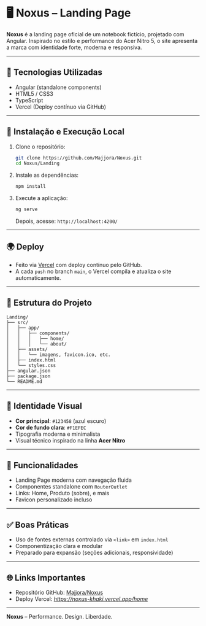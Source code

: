 # 🖥️ Noxus – Landing Page

**Noxus** é a landing page oficial de um notebook fictício, projetado com Angular. Inspirado no estilo e performance do Acer Nitro 5, o site apresenta a marca com identidade forte, moderna e responsiva.

---

## 🚀 Tecnologias Utilizadas

- Angular (standalone components)
- HTML5 / CSS3
- TypeScript
- Vercel (Deploy contínuo via GitHub)

---

## 🔧 Instalação e Execução Local

1. Clone o repositório:
   ```bash
   git clone https://github.com/Majjora/Noxus.git
   cd Noxus/Landing
   ```

2. Instale as dependências:
   ```bash
   npm install
   ```

3. Execute a aplicação:
   ```bash
   ng serve
   ```
   Depois, acesse: `http://localhost:4200/`

---

## 🌍 Deploy

- Feito via [Vercel](https://vercel.com) com deploy contínuo pelo GitHub.
- A cada `push` no branch `main`, o Vercel compila e atualiza o site automaticamente.

---

## 🧱 Estrutura do Projeto

```
Landing/
├── src/
│   ├── app/
│   │   ├── components/
│   │   │   ├── home/
│   │   │   └── about/
│   ├── assets/
│   │   └── imagens, favicon.ico, etc.
│   ├── index.html
│   └── styles.css
├── angular.json
├── package.json
└── README.md
```

---

## 🎨 Identidade Visual

- **Cor principal**: `#123458` (azul escuro)
- **Cor de fundo clara**: `#F1EFEC`
- Tipografia moderna e minimalista
- Visual técnico inspirado na linha **Acer Nitro**

---

## 📌 Funcionalidades

- Landing Page moderna com navegação fluida
- Componentes standalone com `RouterOutlet`
- Links: Home, Produto (sobre), e mais
- Favicon personalizado incluso

---

## ✅ Boas Práticas

- Uso de fontes externas controlado via `<link>` em `index.html`
- Componentização clara e modular
- Preparado para expansão (seções adicionais, responsividade)

---

## 🌐 Links Importantes

- Repositório GitHub: [Majjora/Noxus](https://github.com/Majjora/Noxus)
- Deploy Vercel: *https://noxus-khaki.vercel.app/home*

---


**Noxus** – Performance. Design. Liberdade.